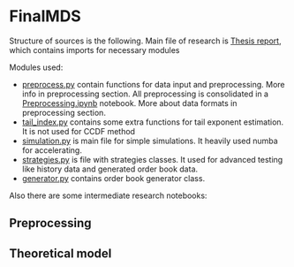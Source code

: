 # FinalMDS

Structure of sources is the following.
Main file of research is [Thesis report](Thesis%20report.ipynb), which contains imports for necessary modules

Modules used:
- [preprocess.py]() contain functions for data input and preprocessing. More info in preprocessing section. All preprocessing is consolidated in a [Preprocessing.ipynb]() notebook. More about data formats in preprocessing section.
- [tail_index.py]() contains some extra functions for tail exponent estimation. It is not used for CCDF method
- [simulation.py]() is main file for simple simulations. It heavily used numba for accelerating.
- [strategies.py]() is file with strategies classes. It used for advanced testing like history data and generated order book data.
- [generator.py]() contains order book generator class.

Also there are some intermediate research notebooks:


## Preprocessing

## Theoretical model

##
